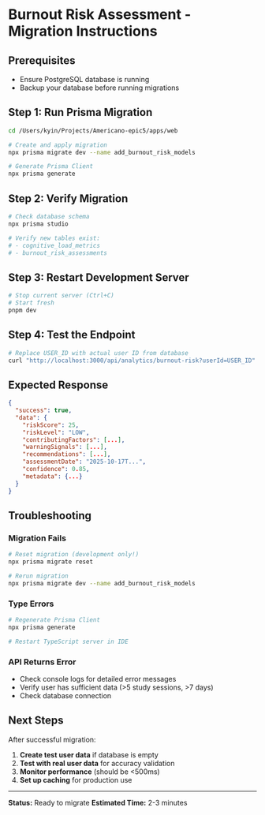 # Burnout Risk Assessment - Migration Instructions

## Prerequisites
- Ensure PostgreSQL database is running
- Backup your database before running migrations

## Step 1: Run Prisma Migration

```bash
cd /Users/kyin/Projects/Americano-epic5/apps/web

# Create and apply migration
npx prisma migrate dev --name add_burnout_risk_models

# Generate Prisma Client
npx prisma generate
```

## Step 2: Verify Migration

```bash
# Check database schema
npx prisma studio

# Verify new tables exist:
# - cognitive_load_metrics
# - burnout_risk_assessments
```

## Step 3: Restart Development Server

```bash
# Stop current server (Ctrl+C)
# Start fresh
pnpm dev
```

## Step 4: Test the Endpoint

```bash
# Replace USER_ID with actual user ID from database
curl "http://localhost:3000/api/analytics/burnout-risk?userId=USER_ID"
```

## Expected Response

```json
{
  "success": true,
  "data": {
    "riskScore": 25,
    "riskLevel": "LOW",
    "contributingFactors": [...],
    "warningSignals": [...],
    "recommendations": [...],
    "assessmentDate": "2025-10-17T...",
    "confidence": 0.85,
    "metadata": {...}
  }
}
```

## Troubleshooting

### Migration Fails
```bash
# Reset migration (development only!)
npx prisma migrate reset

# Rerun migration
npx prisma migrate dev --name add_burnout_risk_models
```

### Type Errors
```bash
# Regenerate Prisma Client
npx prisma generate

# Restart TypeScript server in IDE
```

### API Returns Error
- Check console logs for detailed error messages
- Verify user has sufficient data (>5 study sessions, >7 days)
- Check database connection

## Next Steps

After successful migration:

1. **Create test user data** if database is empty
2. **Test with real user data** for accuracy validation
3. **Monitor performance** (should be <500ms)
4. **Set up caching** for production use

---

**Status:** Ready to migrate
**Estimated Time:** 2-3 minutes
